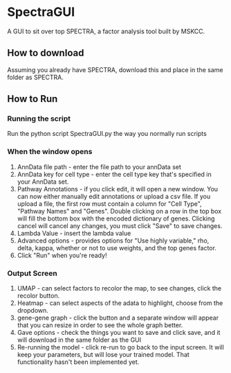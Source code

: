 # SpectraGUI
A GUI to sit over top SPECTRA, a factor analysis tool built by MSKCC.

## How to download
Assuming you already have SPECTRA, download this and place in the same folder as SPECTRA.

## How to Run

### Running the script
Run the python script SpectraGUI.py the way you normally run scripts

### When the window opens
1. AnnData file path - enter the file path to your annData set
2. AnnData key for cell type - enter the cell type key that's specified in your AnnData set. 
3. Pathway Annotations - if you click edit, it will open a new window. You can now either manually edit annotations or upload a csv file. If you upload a file, the first row must contain a column for "Cell Type", "Pathway Names" and "Genes". Double clicking on a row in the top box will fill the bottom box with the encoded dictionary of genes. Clicking cancel will cancel any changes, you must click "Save" to save changes.
4. Lambda Value - insert the lambda value
5. Advanced options - provides options for "Use highly variable," rho, delta, kappa, whether or not to use weights, and the top genes factor.
6. Click "Run" when you're ready!

### Output Screen
1. UMAP - can select factors to recolor the map, to see changes, click the recolor button.
2. Heatmap - can select aspects of the adata to highlight, choose from the dropdown.
3. gene-gene graph - click the button and a separate window will appear that you can resize in order to see the whole graph better.
4. Gave options - check the things you want to save and click save, and it will download in the same folder as the GUI
5. Re-running the model - click re-run to go back to the input screen. It will keep your parameters, but will lose your trained model. That functionality hasn't been implemented yet.
